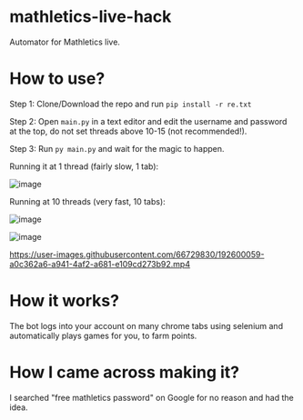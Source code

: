 # mathletics-live-hack
Automator for Mathletics live.

# How to use?
Step 1: Clone/Download the repo and run `pip install -r re.txt`

Step 2: Open `main.py` in a text editor and edit the username and password at the top, do not set threads above 10-15 (not recommended!).

Step 3: Run `py main.py` and wait for the magic to happen.


Running it at 1 thread (fairly slow, 1 tab):

![image](https://user-images.githubusercontent.com/66729830/192599237-8d017b71-f4bb-44fb-9928-3a550a1900c9.png)


Running at 10 threads (very fast, 10 tabs):

![image](https://user-images.githubusercontent.com/66729830/192599671-44e49b3a-dc60-4375-8d73-5d9b8d2bc5c4.png)

![image](https://user-images.githubusercontent.com/66729830/192599673-53bfd928-7d43-473f-b1a5-18604d719f43.png)

https://user-images.githubusercontent.com/66729830/192600059-a0c362a6-a941-4af2-a681-e109cd273b92.mp4


# How it works?
The bot logs into your account on many chrome tabs using selenium and automatically plays games for you, to farm points.

# How I came across making it?
I searched "free mathletics password" on Google for no reason and had the idea.



